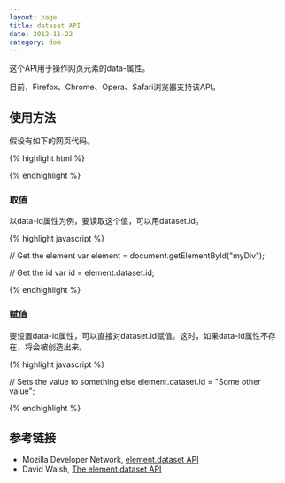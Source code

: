 ```yaml
---
layout: page
title: dataset API
date: 2012-11-22
category: dom
---
```


这个API用于操作网页元素的data-属性。

目前，Firefox、Chrome、Opera、Safari浏览器支持该API。

## 使用方法

假设有如下的网页代码。

{% highlight html %}

<div id="myDiv" data-id="myId"></div>

{% endhighlight %}

### 取值

以data-id属性为例，要读取这个值，可以用dataset.id。

{% highlight javascript %}

// Get the element
var element = document.getElementById("myDiv");

// Get the id
var id = element.dataset.id;

{% endhighlight %}

### 赋值

要设置data-id属性，可以直接对dataset.id赋值。这时，如果data-id属性不存在，将会被创造出来。

{% highlight javascript %}

// Sets the value to something else
element.dataset.id = "Some other value";

{% endhighlight %}

## 参考链接

* Mozilla Developer Network, [element.dataset API](http://davidwalsh.name/element-dataset)
* David Walsh, [The element.dataset API](http://davidwalsh.name/element-dataset) 
